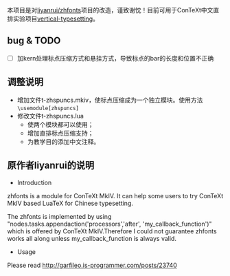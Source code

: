 本项目是对[liyanrui/zhfonts](https://github.com/liyanrui/zhfonts)项目的改造，谨致谢忱！目前可用于ConTeXt中文直排实验项目[vertical-typesetting](https://github.com/Fusyong/vertical-typesetting)。

## bug & TODO

* [ ] 加kern处理标点压缩方式和悬挂方式，导致标点的bar的长度和位置不正确

## 调整说明

* 增加文件t-zhspuncs.mkiv，使标点压缩成为一个独立模块。使用方法`\usemodule[zhspuncs]`
* 修改文件t-zhspuncs.lua
    * 使两个模块都可以使用；
    * 增加直排标点压缩支持；
    * 为教学目的添加中文注释。

## 原作者liyanrui的说明

* Introduction

zhfonts is a module for ConTeXt MkIV. It can help some users to try ConTeXt MkIV based LuaTeX for Chinese typesetting.

The zhfonts is implemented by using "nodes.tasks.appendaction('processors','after', 'my_callback_function')" which is offered by ConTeXt MkIV.Therefore I could not guarantee zhfonts works all along unless my_callback_function is always valid.

* Usage

Please read http://garfileo.is-programmer.com/posts/23740
